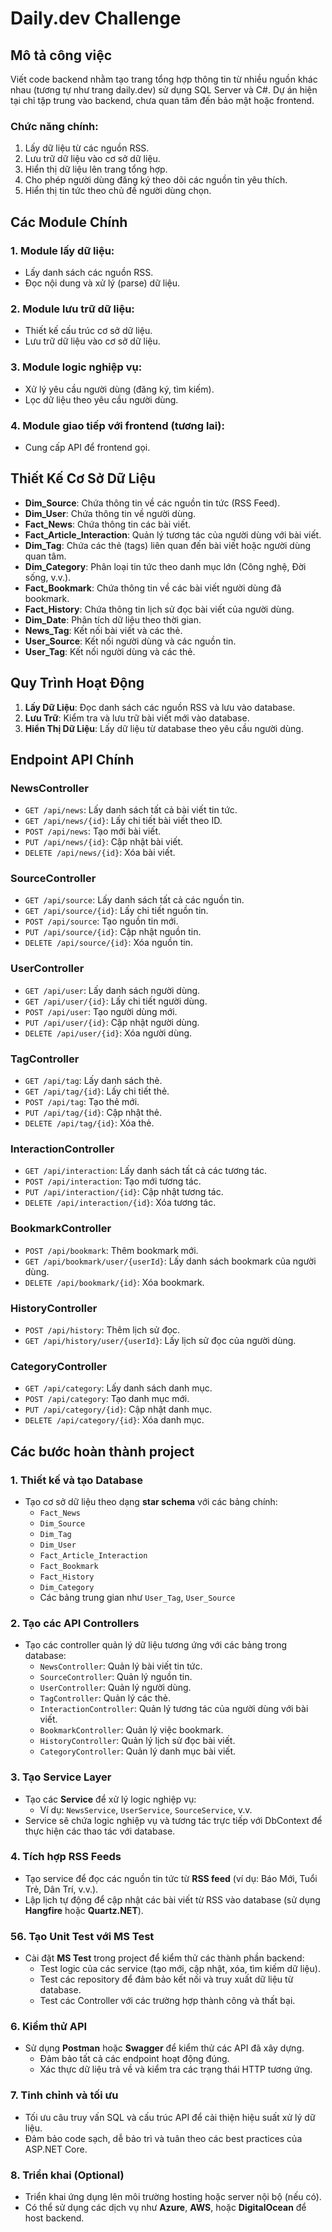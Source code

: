 # Daily.dev Challenge

## Mô tả công việc
Viết code backend nhằm tạo trang tổng hợp thông tin từ nhiều nguồn khác nhau (tương tự như trang daily.dev) sử dụng SQL Server và C#. 
Dự án hiện tại chỉ tập trung vào backend, chưa quan tâm đến bảo mật hoặc frontend.

### Chức năng chính:
1. Lấy dữ liệu từ các nguồn RSS.
2. Lưu trữ dữ liệu vào cơ sở dữ liệu.
3. Hiển thị dữ liệu lên trang tổng hợp.
4. Cho phép người dùng đăng ký theo dõi các nguồn tin yêu thích.
5. Hiển thị tin tức theo chủ đề người dùng chọn.

## Các Module Chính
### 1. Module lấy dữ liệu:
- Lấy danh sách các nguồn RSS.
- Đọc nội dung và xử lý (parse) dữ liệu.
  
### 2. Module lưu trữ dữ liệu:
- Thiết kế cấu trúc cơ sở dữ liệu.
- Lưu trữ dữ liệu vào cơ sở dữ liệu.
  
### 3. Module logic nghiệp vụ:
- Xử lý yêu cầu người dùng (đăng ký, tìm kiếm).
- Lọc dữ liệu theo yêu cầu người dùng.
  
### 4. Module giao tiếp với frontend (tương lai):
- Cung cấp API để frontend gọi.

## Thiết Kế Cơ Sở Dữ Liệu
- **Dim_Source**: Chứa thông tin về các nguồn tin tức (RSS Feed).
- **Dim_User**: Chứa thông tin về người dùng.
- **Fact_News**: Chứa thông tin các bài viết.
- **Fact_Article_Interaction**: Quản lý tương tác của người dùng với bài viết.
- **Dim_Tag**: Chứa các thẻ (tags) liên quan đến bài viết hoặc người dùng quan tâm.
- **Dim_Category**: Phân loại tin tức theo danh mục lớn (Công nghệ, Đời sống, v.v.).
- **Fact_Bookmark**: Chứa thông tin về các bài viết người dùng đã bookmark.
- **Fact_History**: Chứa thông tin lịch sử đọc bài viết của người dùng.
- **Dim_Date**: Phân tích dữ liệu theo thời gian.
- **News_Tag**: Kết nối bài viết và các thẻ.
- **User_Source**: Kết nối người dùng và các nguồn tin.
- **User_Tag**: Kết nối người dùng và các thẻ.

## Quy Trình Hoạt Động
1. **Lấy Dữ Liệu**: Đọc danh sách các nguồn RSS và lưu vào database.
2. **Lưu Trữ**: Kiểm tra và lưu trữ bài viết mới vào database.
3. **Hiển Thị Dữ Liệu**: Lấy dữ liệu từ database theo yêu cầu người dùng.

## Endpoint API Chính
### NewsController
- `GET /api/news`: Lấy danh sách tất cả bài viết tin tức.
- `GET /api/news/{id}`: Lấy chi tiết bài viết theo ID.
- `POST /api/news`: Tạo mới bài viết.
- `PUT /api/news/{id}`: Cập nhật bài viết.
- `DELETE /api/news/{id}`: Xóa bài viết.

### SourceController
- `GET /api/source`: Lấy danh sách tất cả các nguồn tin.
- `GET /api/source/{id}`: Lấy chi tiết nguồn tin.
- `POST /api/source`: Tạo nguồn tin mới.
- `PUT /api/source/{id}`: Cập nhật nguồn tin.
- `DELETE /api/source/{id}`: Xóa nguồn tin.

### UserController
- `GET /api/user`: Lấy danh sách người dùng.
- `GET /api/user/{id}`: Lấy chi tiết người dùng.
- `POST /api/user`: Tạo người dùng mới.
- `PUT /api/user/{id}`: Cập nhật người dùng.
- `DELETE /api/user/{id}`: Xóa người dùng.

### TagController
- `GET /api/tag`: Lấy danh sách thẻ.
- `GET /api/tag/{id}`: Lấy chi tiết thẻ.
- `POST /api/tag`: Tạo thẻ mới.
- `PUT /api/tag/{id}`: Cập nhật thẻ.
- `DELETE /api/tag/{id}`: Xóa thẻ.

### InteractionController
- `GET /api/interaction`: Lấy danh sách tất cả các tương tác.
- `POST /api/interaction`: Tạo mới tương tác.
- `PUT /api/interaction/{id}`: Cập nhật tương tác.
- `DELETE /api/interaction/{id}`: Xóa tương tác.

### BookmarkController
- `POST /api/bookmark`: Thêm bookmark mới.
- `GET /api/bookmark/user/{userId}`: Lấy danh sách bookmark của người dùng.
- `DELETE /api/bookmark/{id}`: Xóa bookmark.

### HistoryController
- `POST /api/history`: Thêm lịch sử đọc.
- `GET /api/history/user/{userId}`: Lấy lịch sử đọc của người dùng.

### CategoryController
- `GET /api/category`: Lấy danh sách danh mục.
- `POST /api/category`: Tạo danh mục mới.
- `PUT /api/category/{id}`: Cập nhật danh mục.
- `DELETE /api/category/{id}`: Xóa danh mục.



## Các bước hoàn thành project

### 1. Thiết kế và tạo Database
- Tạo cơ sở dữ liệu theo dạng **star schema** với các bảng chính:
  - `Fact_News`
  - `Dim_Source`
  - `Dim_Tag`
  - `Dim_User`
  - `Fact_Article_Interaction`
  - `Fact_Bookmark`
  - `Fact_History`
  - `Dim_Category`
  - Các bảng trung gian như `User_Tag`, `User_Source`
  
### 2. Tạo các API Controllers
- Tạo các controller quản lý dữ liệu tương ứng với các bảng trong database:
  - `NewsController`: Quản lý bài viết tin tức.
  - `SourceController`: Quản lý nguồn tin.
  - `UserController`: Quản lý người dùng.
  - `TagController`: Quản lý các thẻ.
  - `InteractionController`: Quản lý tương tác của người dùng với bài viết.
  - `BookmarkController`: Quản lý việc bookmark.
  - `HistoryController`: Quản lý lịch sử đọc bài viết.
  - `CategoryController`: Quản lý danh mục bài viết.

### 3. Tạo Service Layer
- Tạo các **Service** để xử lý logic nghiệp vụ:
  - Ví dụ: `NewsService`, `UserService`, `SourceService`, v.v.
- Service sẽ chứa logic nghiệp vụ và tương tác trực tiếp với DbContext để thực hiện các thao tác với database.

### 4. Tích hợp RSS Feeds
- Tạo service để đọc các nguồn tin tức từ **RSS feed** (ví dụ: Báo Mới, Tuổi Trẻ, Dân Trí, v.v.).
- Lập lịch tự động để cập nhật các bài viết từ RSS vào database (sử dụng **Hangfire** hoặc **Quartz.NET**).

### 56. Tạo Unit Test với MS Test
- Cài đặt **MS Test** trong project để kiểm thử các thành phần backend:
  - Test logic của các service (tạo mới, cập nhật, xóa, tìm kiếm dữ liệu).
  - Test các repository để đảm bảo kết nối và truy xuất dữ liệu từ database.
  - Test các Controller với các trường hợp thành công và thất bại.
  
### 6. Kiểm thử API
- Sử dụng **Postman** hoặc **Swagger** để kiểm thử các API đã xây dựng.
  - Đảm bảo tất cả các endpoint hoạt động đúng.
  - Xác thực dữ liệu trả về và kiểm tra các trạng thái HTTP tương ứng.

### 7. Tinh chỉnh và tối ưu
- Tối ưu câu truy vấn SQL và cấu trúc API để cải thiện hiệu suất xử lý dữ liệu.
- Đảm bảo code sạch, dễ bảo trì và tuân theo các best practices của ASP.NET Core.

### 8. Triển khai (Optional)
- Triển khai ứng dụng lên môi trường hosting hoặc server nội bộ (nếu có).
- Có thể sử dụng các dịch vụ như **Azure**, **AWS**, hoặc **DigitalOcean** để host backend.
